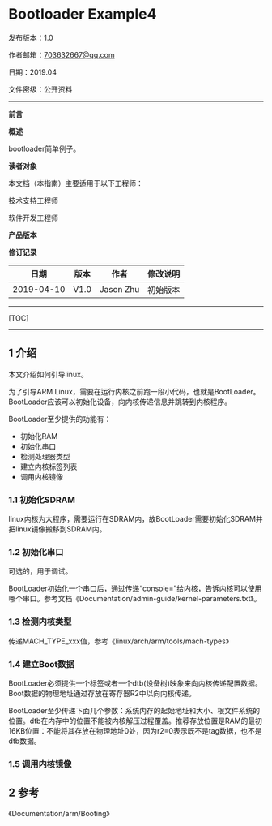 # Bootloader Example4

发布版本：1.0

作者邮箱：703632667@qq.com

日期：2019.04

文件密级：公开资料

------

**前言**

**概述**

bootloader简单例子。

**读者对象**

本文档（本指南）主要适用于以下工程师：

技术支持工程师

软件开发工程师

**产品版本**

**修订记录**

| **日期**   | **版本** | **作者**  | **修改说明** |
| ---------- | -------- | --------- | ------------ |
| 2019-04-10 | V1.0     | Jason Zhu | 初始版本     |

------

[TOC]

------

## 1 介绍

本文介绍如何引导linux。

为了引导ARM Linux，需要在运行内核之前跑一段小代码，也就是BootLoader。BootLoader应该可以初始化设备，向内核传递信息并跳转到内核程序。

BootLoader至少提供的功能有：

- 初始化RAM
- 初始化串口
- 检测处理器类型
- 建立内核标签列表
- 调用内核镜像

### 1.1 初始化SDRAM

linux内核为大程序，需要运行在SDRAM内，故BootLoader需要初始化SDRAM并把linux镜像搬移到SDRAM内。

### 1.2 初始化串口

可选的，用于调试。

BootLoader初始化一个串口后，通过传递“console=”给内核，告诉内核可以使用哪个串口。参考文档《Documentation/admin-guide/kernel-parameters.txt》。

### 1.3 检测内核类型

传递MACH_TYPE_xxx值，参考《linux/arch/arm/tools/mach-types》

### 1.4 建立Boot数据

BootLoader必须提供一个标签或者一个dtb(设备树)映象来向内核传递配置数据。Boot数据的物理地址通过存放在寄存器R2中以向内核传递。

BootLoader至少传递下面几个参数：系统内存的起始地址和大小、根文件系统的位置。dtb在内存中的位置不能被内核解压过程覆盖。推荐存放位置是RAM的最初16KB位置：不能将其存放在物理地址0处，因为r2=0表示既不是tag数据，也不是dtb数据。

### 1.5 调用内核镜像

## 2 参考

《Documentation/arm/Booting》

